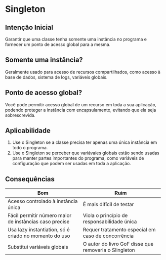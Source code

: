 # Singleton

## Intenção Inicial

Garantir que uma classe tenha somente uma instância no programa e fornecer um ponto de acesso global para a mesma.

## Somente uma instância?

Geralmente usado para acesso de recursos compartilhados, como acesso à base de dados, sistema de logs, variáveis globais.

## Ponto de acesso global?

Você pode permitir acesso global de um recurso em toda a sua aplicação, podendo proteger a instância com encapsulamento, evitando que ela seja sobrescrevida.

## Aplicabilidade

1. Use o Singleton se a classe precisa ter apenas uma única instância em todo o programa.
2. Use o Singleton se perceber que variávaies globais estão sendo usadas para manter partes importantes do programa, como variáveis de configuração que podem ser usadas em toda a aplicação.

## Consequências

| Bom                                                    | Ruim                                                  |
|--------------------------------------------------------|-------------------------------------------------------|
| Acesso controlado à instância única                    | É mais difícil de testar                              |
| Fácil permitir número maior de instâncias caso precise | Viola o princípio de responsabilidade única           |
| Usa lazy instantiation, só é criado no momento do uso  | Requer tratamento especial em caso de concorrência    |
| Substitui variáveis globais                            | O autor do livro GoF disse que removeria o Slingleton |
